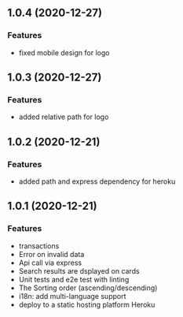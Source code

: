 ## 1.0.4 (2020-12-27)

### Features

- fixed mobile design for logo

## 1.0.3 (2020-12-27)

### Features

- added relative path for logo

## 1.0.2 (2020-12-21)

### Features

- added path and express dependency for heroku

## 1.0.1 (2020-12-21)

### Features

- transactions
- Error on invalid data
- Api call via express
- Search results are dsplayed on cards
- Unit tests and e2e test with linting
- The Sorting order (ascending/descending) 
- i18n: add multi-language support
- deploy to a static hosting platform Heroku

